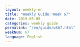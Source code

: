 ```yaml
---
layout: weekly-en
title: "Weekly Guide：Week 67"
date: 2019-05-05
categories: weekly guide
permalink: "/en/guide/wk67.html"
weekNum: 67
language: English
---
```

